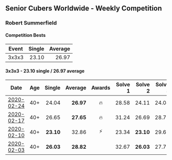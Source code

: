 ## Senior Cubers Worldwide - Weekly Competition
### Robert Summerfield

#### Competition Bests

| Event | Single | Average |
| -- | --: | --: |
| 3x3x3 | 23.10 | 26.97 |

#### 3x3x3 - 23.10 single / 26.97 average

| Date | Age | Single | Average | Awards | Solve 1 | Solve 2 | Solve 3 | Solve 4 | Solve 5 | Video |
| :--: | :--: | --: | --: | :--: | --: | --: | --: | --: | --: | :-- |
| [2020-02-24](../3x3x3/2020-02-24.md) | 40+ | 24.04 | **26.97** | 🔥 | 28.58 | 24.11 | 24.04 | 34.23 | 28.22 | [Link](https://www.facebook.com/events/2558750947697073/permalink/2559037207668447/) |
| [2020-02-17](../3x3x3/2020-02-17.md) | 40+ | 26.65 | **27.65** | 🔥 | 31.24 | 26.69 | 28.72 | 26.65 | 27.53 | [Link](https://www.facebook.com/events/616423959107229/permalink/617081895708102/) |
| [2020-02-10](../3x3x3/2020-02-10.md) | 40+ | **23.10** | 32.86 | ⚡ | 23.34 | **23.10** | 29.61 | 44.70 | 43.56 | [Link](https://www.facebook.com/rob.summerfield.33/videos/10157696250581071/) |
| [2020-02-03](../3x3x3/2020-02-03.md) | 40+ | **26.03** | **28.82** |  | 32.67 | **26.03** | 27.77 | - | - | [Link](https://www.facebook.com/rob.summerfield.33/videos/10157683378806071/) |


<!-- Global site tag (gtag.js) - Google Analytics -->
<script async src="https://www.googletagmanager.com/gtag/js?id=UA-86348435-3"></script>
<script>window.dataLayer = window.dataLayer || []; function gtag() {dataLayer.push(arguments);} gtag('js', new Date()); gtag('config', 'UA-86348435-3');</script>
